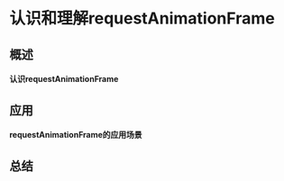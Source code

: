 # 认识和理解requestAnimationFrame

## 概述

#### 认识requestAnimationFrame


## 应用

#### requestAnimationFrame的应用场景

## 总结


